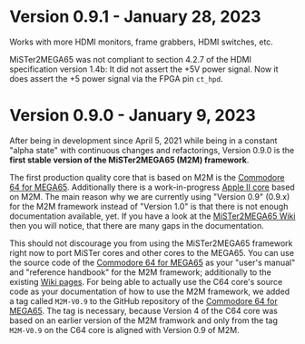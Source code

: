 Version 0.9.1 - January 28, 2023
================================

Works with more HDMI monitors, frame grabbers, HDMI switches, etc.

MiSTer2MEGA65 was not compliant to section 4.2.7 of the HDMI specification
version 1.4b: It did not assert the +5V power signal. Now it does assert the
+5 power signal via the FPGA pin `ct_hpd`.

Version 0.9.0 - January 9, 2023
===============================

After being in development since April 5, 2021 while being in a constant
"alpha state" with continuous changes and refactorings, Version 0.9.0 is the
**first stable version of the MiSTer2MEGA65 (M2M) framework**.

The first production quality core that is based on M2M is the
[Commodore 64 for MEGA65](https://github.com/MJoergen/C64MEGA65/tree/M2M-V0.9).
Additionally there is a work-in-progress
[Apple II core](https://github.com/lydon42/Apple-II_MEGA65/tree/progress)
based on M2M. The main reason why we are currently using "Version 0.9"
(0.9.x) for the M2M framework instead of "Version 1.0" is that there is not
enough documentation available, yet. If you have a look at the
[MiSTer2MEGA65 Wiki](https://github.com/sy2002/MiSTer2MEGA65/wiki)
then you will notice, that there are many gaps in the documentation.

This should not discourage you from using the MiSTer2MEGA65 framework right
now to port MiSTer cores and other cores to the MEGA65. You can use the
source code of the
[Commodore 64 for MEGA65](https://github.com/MJoergen/C64MEGA65/tree/M2M-V0.9)
as your "user's manual" and "reference handbook" for the M2M framework;
additionally to the existing
[Wiki pages](https://github.com/sy2002/MiSTer2MEGA65/wiki).
For being able to actually use the C64 core's source code as your
documentation of how to use the M2M framework, we added a tag called
`M2M-V0.9` to the GitHub repository of the
[Commodore 64 for MEGA65](https://github.com/MJoergen/C64MEGA65/tree/M2M-V0.9).
The tag is necessary, because Version 4 of the C64 core was based on an
earlier version of the M2M framwork and only from the tag `M2M-V0.9` on the
C64 core is aligned with Version 0.9 of M2M.
